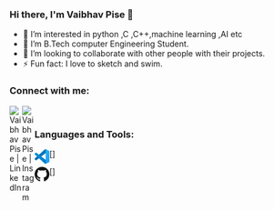 ### Hi there, I'm Vaibhav Pise 👋


- 👀 I’m interested in python ,C ,C++,machine learning ,AI etc
- 🌱 I’m B.Tech computer Engineering Student.
- 💞️ I’m looking to collaborate with other people with their projects.
- ⚡ Fun fact: I love to sketch and swim.

### Connect with me:

[<img align="left" alt="VaibhavPise | LinkedIn" width="22px" src="https://cdn.jsdelivr.net/npm/simple-icons@v3/icons/linkedin.svg" />][linkedin]
[<img align="left" alt="VaibhavPise  | Instagram" width="22px" src="https://cdn.jsdelivr.net/npm/simple-icons@v3/icons/instagram.svg" />][instagram]

<br />

### Languages and Tools:

[<img align="left" alt="Visual Studio Code" width="26px" src="https://raw.githubusercontent.com/github/explore/80688e429a7d4ef2fca1e82350fe8e3517d3494d/topics/visual-studio-code/visual-studio-code.png" />]

[<img align="left" alt="GitHub" width="26px" src="https://raw.githubusercontent.com/github/explore/78df643247d429f6cc873026c0622819ad797942/topics/github/github.png" />]


<br />
<br />


</details>


[instagram]: https://instagram.com/vaibhav_pise_25
[linkedin]: https://linkedin.com/in/vaibhav-pise-b76762204


<!---
VaIbHaVPiSe/VaIbHaVPiSe is a ✨ special ✨ repository because its `README.md` (this file) appears on your GitHub profile.
You can click the Preview link to take a look at your changes.
--->
